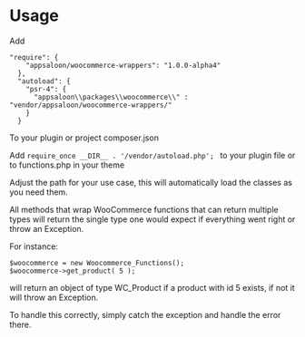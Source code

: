 # Usage

Add
```
"require": {
	"appsaloon/woocommerce-wrappers": "1.0.0-alpha4"
  },
  "autoload": {
	"psr-4": {
	  "appsaloon\\packages\\woocommerce\\" : "vendor/appsaloon/woocommerce-wrappers/"
	}
  }
```

To your plugin or project composer.json

Add ``require_once __DIR__ . '/vendor/autoload.php';
`` to your plugin file or to functions.php in your theme

Adjust the path for your use case, this will automatically load the classes as you need them.

All methods that wrap WooCommerce functions that can return multiple types will return the single type one would expect
if everything went right or throw an Exception.

For instance:
```
$woocommerce = new Woocommerce_Functions();
$woocommerce->get_product( 5 );
```

will return an object of type WC_Product if a product with id 5 exists, if not it will throw an Exception.

To handle this correctly, simply catch the exception and handle the error there.